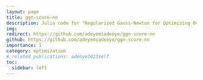 ```yaml
---
layout: page
title: ggn-score-nn
description: Julia code for "Regularized Gauss-Newton for Optimizing Overparameterized Neural Networks." 
img: 
redirect: https://github.com/adeyemiadeoye/ggn-score-nn
github: https://github.com/adeyemiadeoye/ggn-score-nn
importance: 1
category: optimization
# related_publications: adeoye2023self
toc:
  sidebar: left
---
```

